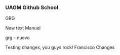 ### UAGM Github School
GRG

New text Manuel

grg - nuevo

Testing changes, you guys rock!
Francisco Changes
